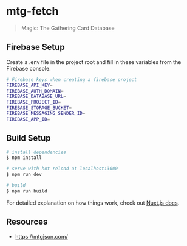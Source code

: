 # mtg-fetch

> Magic: The Gathering Card Database

## Firebase Setup
Create a .env file in the project root and fill in these variables from the Firebase console.
``` bash
# Firebase keys when creating a firebase project
FIREBASE_API_KEY=
FIREBASE_AUTH_DOMAIN=
FIREBASE_DATABASE_URL=
FIREBASE_PROJECT_ID=
FIREBASE_STORAGE_BUCKET=
FIREBASE_MESSAGING_SENDER_ID=
FIREBASE_APP_ID=
```

## Build Setup

``` bash
# install dependencies
$ npm install

# serve with hot reload at localhost:3000
$ npm run dev

# build
$ npm run build
```

For detailed explanation on how things work, check out [Nuxt.js docs](https://nuxtjs.org).

## Resources
* https://mtgjson.com/
